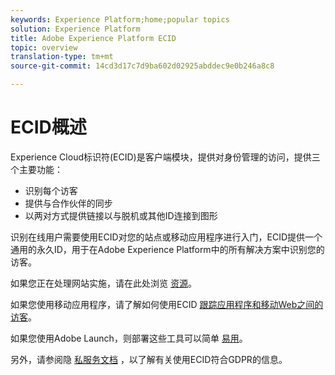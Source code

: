 ```yaml
---
keywords: Experience Platform;home;popular topics
solution: Experience Platform
title: Adobe Experience Platform ECID
topic: overview
translation-type: tm+mt
source-git-commit: 14cd3d17c7d9ba602d02925abddec9e0b246a8c8

---
```



# ECID概述

Experience Cloud标识符(ECID)是客户端模块，提供对身份管理的访问，提供三个主要功能：

- 识别每个访客
- 提供与合作伙伴的同步
- 以两对方式提供链接以与脱机或其他ID连接到图形

识别在线用户需要使用ECID对您的站点或移动应用程序进行入门，ECID提供一个通用的永久ID，用于在Adobe Experience Platform中的所有解决方案中识别您的访客。

如果您正在处理网站实施，请在此处浏览 [资源](https://docs.adobe.com/content/help/zh-Hans/id-service/using/home.html)。

如果您使用移动应用程序，请了解如何使用ECID [跟踪应用程序和移动Web之间的访客](https://docs.adobe.com/content/help/en/mobile-services/ios/sdk-reference-ios/hybrid-app.html)。

如果您使用Adobe Launch，则部署这些工具可以简单 [易用](https://docs.adobe.com/content/help/zh-Hans/launch/using/overview.translate.html)。

另外，请参阅隐 [私服务文档](../privacy-service/identity-data.md) ，以了解有关使用ECID符合GDPR的信息。

